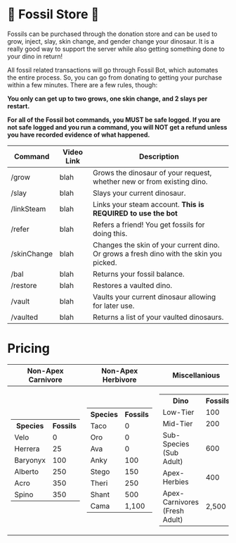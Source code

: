 # :money_with_wings: Fossil Store :money_with_wings:
Fossils can be purchased through the donation store and can be used to grow, inject, slay, skin change, and gender change your dinosaur. It is a really good way to support the server while also getting something done to your dino in return!

All fossil related transactions will go through Fossil Bot, which automates the entire process. So, you can go from donating to getting your purchase within a few minutes. There are a few rules, though:

**You only can get up to two grows, one skin change, and 2 slays per restart.**

**For all of the Fossil bot commands, you MUST be safe logged. If you are not safe logged and you run a command, you will NOT get a refund unless you have recorded evidence of what happened.**

| Command     | Video Link | Description |
| ----------- | ----------- |----------- |
| /grow      | blah      |Grows the dinosaur of your request, whether new or from existing dino. |
| /slay      | blah | Slays your current dinosaur.      |
| /linkSteam  | blah    | Links your steam account. **This is REQUIRED to use the bot**     |
| /refer      | blah      | Refers a friend! You get fossils for doing this. |
| /skinChange      | blah      | Changes the skin of your current dino. Or grows a fresh dino with the skin you picked. |
| /bal      | blah      | Returns your fossil balance. |
| /restore      | blah      | Restores a vaulted dino. |
| /vault      | blah      | Vaults your current dinosaur allowing for later use. |
| /vaulted      | blah      | Returns a list of your vaulted dinosaurs. |



# Pricing
|Non-Apex Carnivore|Non-Apex Herbivore|Miscellanious|
|--|--|--|
|<table> <tr><th>Species</th><th>Fossils</th></tr><tr><td>Velo</td><td>0</td></tr><tr><td>Herrera</td><td>25</td></tr><tr><td>Baryonyx</td><td>100</td></tr><tr><td>Alberto</td><td>250</td></tr><tr><td>Acro</td><td>350</td></tr><tr><td>Spino</td><td>350</td></tr> </table>| <table> <tr><th>Species</th><th>Fossils</th></tr><tr><td>Taco</td><td>0</td></tr> <tr><td>Oro</td><td>0</td></tr><tr><td>Ava</td><td>0</td></tr><tr><td>Anky</td><td>100</td></tr><tr><td>Stego</td><td>150</td></tr><tr><td>Theri</td><td>250</td></tr><tr><td>Shant</td><td>500</td></tr><tr><td>Cama</td><td>1,100</td></tr></table>|<table> <tr><th>Dino</th><th>Fossils</th></tr><tr><td>Low-Tier</td><td>100</td></tr><tr><td>Mid-Tier</td><td>200</td></tr><tr><td>Sub-Species (Sub Adult)</td><td>600</td></tr><tr><td>Apex-Herbies</td><td>400</td></tr><tr><td>Apex-Carnivores (Fresh Adult)</td><td>2,500</td></tr></table>|


